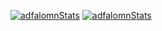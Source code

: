 [![adfalomnStats](https://github-readme-stats.vercel.app/api?username=adfalomnlaeninfus&theme=ayu-mirage)](https://github.com/anuraghazra/github-readme-stats)
[![adfalomnStats](https://github-readme-stats.vercel.app/api/top-langs?username=adfalomnlaeninfus&theme=ayu-mirage)](https://github.com/anuraghazra/github-reame-stats)